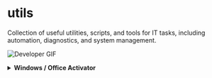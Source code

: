 # utils
Collection of useful utilities, scripts, and tools for IT tasks, including automation, diagnostics, and system management.

![Developer GIF](https://media1.tenor.com/m/IieZUsqoYCwAAAAC/developer.gif)

<details>
<summary><b>Windows / Office Activator</b></summary>
Follow the steps below

[MassGrave](https://massgrave.dev/)
</details>